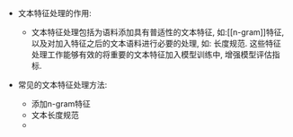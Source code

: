 
- 文本特征处理的作用:
    
    - 文本特征处理包括为语料添加具有普适性的文本特征, 如:[[n-gram]]特征, 以及对加入特征之后的文本语料进行必要的处理, 如: 长度规范. 这些特征处理工作能够有效的将重要的文本特征加入模型训练中, 增强模型评估指标.
- 常见的文本特征处理方法:
    
    - 添加n-gram特征
    - 文本长度规范
    - 